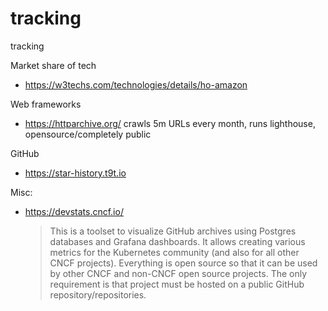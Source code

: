 # tracking
tracking

Market share of tech

- https://w3techs.com/technologies/details/ho-amazon

Web frameworks

- https://httparchive.org/ crawls 5m URLs every month, runs lighthouse, opensource/completely public

GitHub

- https://star-history.t9t.io


Misc: 

- https://devstats.cncf.io/
   >  This is a toolset to visualize GitHub archives using Postgres databases and Grafana dashboards.
    It allows creating various metrics for the Kubernetes community (and also for all other CNCF projects).
    Everything is open source so that it can be used by other CNCF and non-CNCF open source projects.
    The only requirement is that project must be hosted on a public GitHub repository/repositories.
